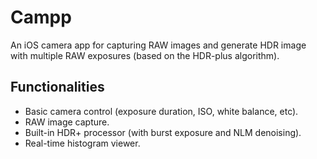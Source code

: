 # Campp

An iOS camera app for capturing RAW images and generate HDR image with multiple RAW exposures (based on the HDR-plus algorithm).

## Functionalities

- Basic camera control (exposure duration, ISO, white balance, etc).
- RAW image capture.
- Built-in HDR+ processor (with burst exposure and NLM denoising).
- Real-time histogram viewer.

